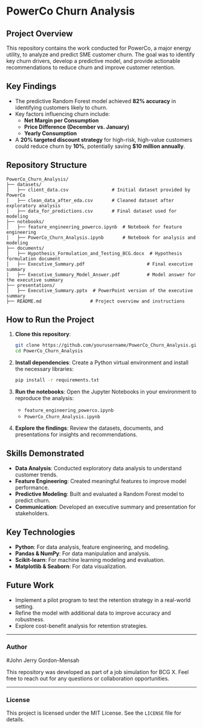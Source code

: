 # PowerCo Churn Analysis

## Project Overview
This repository contains the work conducted for PowerCo, a major energy utility, to analyze and predict SME customer churn. The goal was to identify key churn drivers, develop a predictive model, and provide actionable recommendations to reduce churn and improve customer retention.

## Key Findings
- The predictive Random Forest model achieved **82% accuracy** in identifying customers likely to churn.
- Key factors influencing churn include:
  - **Net Margin per Consumption**
  - **Price Difference (December vs. January)**
  - **Yearly Consumption**
- A **20% targeted discount strategy** for high-risk, high-value customers could reduce churn by **10%**, potentially saving **$10 million annually**.

## Repository Structure
```
PowerCo_Churn_Analysis/
├── datasets/
│   ├── client_data.csv                # Initial dataset provided by PowerCo
│   ├── clean_data_after_eda.csv       # Cleaned dataset after exploratory analysis
│   ├── data_for_predictions.csv       # Final dataset used for modeling
├── notebooks/
│   ├── feature_engineering_powerco.ipynb  # Notebook for feature engineering
│   ├── PowerCo_Churn_Analysis.ipynb       # Notebook for analysis and modeling
├── documents/
│   ├── Hypothesis_Formulation_and_Testing_BCG.docx  # Hypothesis formulation document
│   ├── Executive_Summary.pdf                       # Final executive summary
│   ├── Executive_Summary_Model_Answer.pdf          # Model answer for the executive summary
├── presentations/
│   ├── Executive_Summary.pptx  # PowerPoint version of the executive summary
├── README.md                  # Project overview and instructions
```

## How to Run the Project
1. **Clone this repository**:
   ```bash
   git clone https://github.com/yourusername/PowerCo_Churn_Analysis.git
   cd PowerCo_Churn_Analysis
   ```

2. **Install dependencies**:
   Create a Python virtual environment and install the necessary libraries:
   ```bash
   pip install -r requirements.txt
   ```

3. **Run the notebooks**:
   Open the Jupyter Notebooks in your environment to reproduce the analysis:
   - `feature_engineering_powerco.ipynb`
   - `PowerCo_Churn_Analysis.ipynb`

4. **Explore the findings**:
   Review the datasets, documents, and presentations for insights and recommendations.

## Skills Demonstrated
- **Data Analysis**: Conducted exploratory data analysis to understand customer trends.
- **Feature Engineering**: Created meaningful features to improve model performance.
- **Predictive Modeling**: Built and evaluated a Random Forest model to predict churn.
- **Communication**: Developed an executive summary and presentation for stakeholders.

## Key Technologies
- **Python**: For data analysis, feature engineering, and modeling.
- **Pandas & NumPy**: For data manipulation and analysis.
- **Scikit-learn**: For machine learning modeling and evaluation.
- **Matplotlib & Seaborn**: For data visualization.

## Future Work
- Implement a pilot program to test the retention strategy in a real-world setting.
- Refine the model with additional data to improve accuracy and robustness.
- Explore cost-benefit analysis for retention strategies.

---

### Author
#John Jerry Gordon-Mensah

This repository was developed as part of a job simulation for BCG X. Feel free to reach out for any questions or collaboration opportunities.

---

### License
This project is licensed under the MIT License. See the `LICENSE` file for details.

